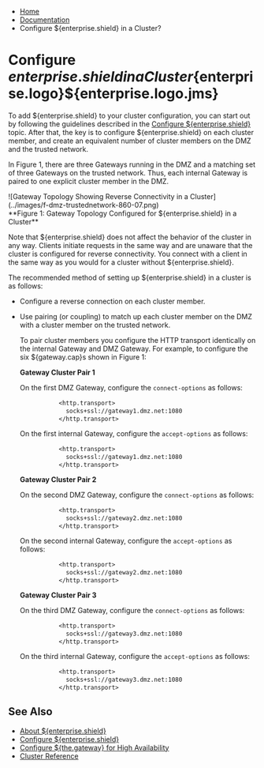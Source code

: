 -   [Home](../../index.md)
-   [Documentation](../index.md)
-   Configure ${enterprise.shield} in a Cluster?

Configure ${enterprise.shield} in a Cluster${enterprise.logo}${enterprise.logo.jms}
===================================================================================

To add ${enterprise.shield} to your cluster configuration, you can start out by following the guidelines described in the [Configure ${enterprise.shield}](p_rc_config.md) topic. After that, the key is to configure ${enterprise.shield} on each cluster member, and create an equivalent number of cluster members on the DMZ and the trusted network.

In Figure 1, there are three Gateways running in the DMZ and a matching set of three Gateways on the trusted network. Thus, each internal Gateway is paired to one explicit cluster member in the DMZ.

<figure style="margin-left:0px;">
![Gateway Topology Showing Reverse Connectivity in a Cluster](../images/f-dmz-trustednetwork-860-07.png)
<figcaption>
**Figure 1: Gateway Topology Configured for ${enterprise.shield} in a Cluster**
</figcaption>
</figure>
Note that ${enterprise.shield} does not affect the behavior of the cluster in any way. Clients initiate requests in the same way and are unaware that the cluster is configured for reverse connectivity. You connect with a client in the same way as you would for a cluster without ${enterprise.shield}.

The recommended method of setting up ${enterprise.shield} in a cluster is as follows:

-   Configure a reverse connection on each cluster member.</a>
-   Use pairing (or coupling) to match up each cluster member on the DMZ with a cluster member on the trusted network.

    To pair cluster members you configure the HTTP transport identically on the internal Gateway and DMZ Gateway. For example, to configure the six ${gateway.cap}s shown in Figure 1:

    **Gateway Cluster Pair 1**

    On the first DMZ Gateway, configure the `connect-options` as follows:

    ``` auto-links:
               <http.transport>
                 socks+ssl://gateway1.dmz.net:1080
               </http.transport>
    ```

    On the first internal Gateway, configure the `accept-options` as follows:

    ``` auto-links:
               <http.transport>
                 socks+ssl://gateway1.dmz.net:1080
               </http.transport>
    ```

    **Gateway Cluster Pair 2**

    On the second DMZ Gateway, configure the `connect-options` as follows:

    ``` auto-links:
               <http.transport>
                 socks+ssl://gateway2.dmz.net:1080
               </http.transport>
    ```

    On the second internal Gateway, configure the `accept-options` as follows:

    ``` auto-links:
               <http.transport>
                 socks+ssl://gateway2.dmz.net:1080
               </http.transport>
    ```

    **Gateway Cluster Pair 3**

    On the third DMZ Gateway, configure the `connect-options` as follows:

    ``` auto-links:
               <http.transport>
                 socks+ssl://gateway3.dmz.net:1080
               </http.transport>
    ```

    On the third internal Gateway, configure the `accept-options` as follows:

    ``` auto-links:
               <http.transport>
                 socks+ssl://gateway3.dmz.net:1080
               </http.transport>
    ```

See Also
--------

-   [About ${enterprise.shield}](o_rc_checklist.md#whatis)
-   [Configure ${enterprise.shield}](p_rc_config.md)
-   [Configure ${the.gateway} for High Availability](../high-availability/o_ha.md)
-   [Cluster Reference](../admin-reference/r_conf_cluster.md)



